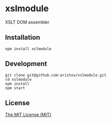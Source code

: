 # xslmodule

XSLT DOM assembler

## Installation

```
npm install xslmodule
```

## Development

```
git clone git@github.com:aristov/xslmodule.git
cd xslmodule
npm install
npm start
```

## License

[The MIT License (MIT)](https://raw.githubusercontent.com/aristov/xslmodule/master/LICENSE)
